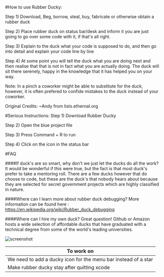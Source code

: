 #How to use Rubber Ducky: 

Step 1) Download, Beg, borrow, steal, buy, fabricate or otherwise obtain a rubber duck 

Step 2) Place rubber duck on status bar/desk and inform it you are just going to go over some code with it, if that's all right.

Step 3) Explain to the duck what your code is supposed to do, and then go into detail and explain your code line by line

Step 4) At some point you will tell the duck what you are doing next and then realise that that is not in fact what you are actually doing. The duck will sit there serenely, happy in the knowledge that it has helped you on your way.

Note: In a pinch a coworker might be able to substitute for the duck, however, it is often prefered to confide mistakes to the duck instead of your coworker.

Original Credits: ~Andy from lists.ethernal.org

#Serious Instructions:
Step 1) Download Rubber Ducky

Step 2) Open the blue project file

Step 3) Press Command + R to run

Step 4) Click on the icon in the status bar


#FAQ


####If duck's are so smart, why don't we just let the ducks do all the work?
It would be wonderful if this were true, but the fact is that most duck's prefer to take a mentoring roll. There are a few ducks however that do choose to code, but these are the duck's that nobody hears about because they are selected for secret government projects which are highly classified in nature.

####Where can I learn more about rubber duck debugging?
More information can be found here : https://en.wikipedia.org/wiki/Rubber_duck_debugging

####Where can I hire my own duck?
Great question! Github or Amazon hosts a wide selection of affordable ducks that have graduated with a technical degree from some of the world's leading universities.


![screenshot](https://github.com/kennybatista/OSXRubberDucky/blob/master/image.png)


| To work on |
| -------------------- | 
| We need to add a ducky icon for the menu bar instead of a star |
| Make rubber ducky stay after quitting xcode |

